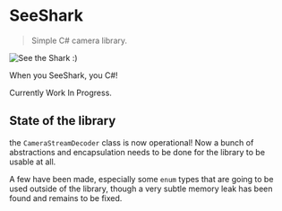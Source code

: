 # SeeShark

> Simple C# camera library.

![See the Shark :)](https://repository-images.githubusercontent.com/424622946/78724333-f93d-44b7-a338-dc3933078000)

When you SeeShark, you C#!

Currently Work In Progress.

## State of the library

the `CameraStreamDecoder` class is now operational! Now a bunch of abstractions and encapsulation needs to be done for the library to be usable at all.

A few have been made, especially some `enum` types that are going to be used outside of the library, though a very subtle memory leak has been found and remains to be fixed.